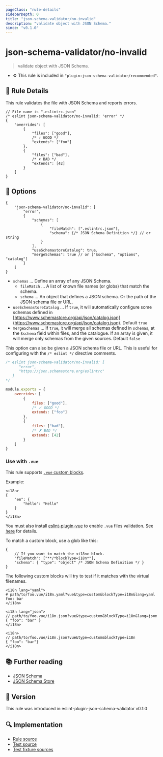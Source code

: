 ```yaml
---
pageClass: "rule-details"
sidebarDepth: 0
title: "json-schema-validator/no-invalid"
description: "validate object with JSON Schema."
since: "v0.1.0"
---
```


# json-schema-validator/no-invalid

> validate object with JSON Schema.

- :gear: This rule is included in `"plugin:json-schema-validator/recommended"`.

## :book: Rule Details

This rule validates the file with JSON Schema and reports errors.

<eslint-code-block file-name=".eslintrc.json">

<!-- eslint-skip -->

```json5
// File name is ".eslintrc.json"
/* eslint json-schema-validator/no-invalid: 'error' */
{
    "overrides": [
        {
            "files": ["good"],
            /* ✓ GOOD */
            "extends": ["foo"]
        },
        {
            "files": ["bad"],
            /* ✗ BAD */
            "extends": [42]
        }
    ]
}
```

</eslint-code-block>

## :wrench: Options

```json5
{
    "json-schema-validator/no-invalid": [
        "error",
        {
            "schemas": [
                {
                    "fileMatch": [".eslintrc.json"],
                    "schema": {/* JSON Schema Definition */} // or string
                }
            ],
            "useSchemastoreCatalog": true,
            "mergeSchemas": true // or ["$schema", "options", "catalog"]
        }
    ]
}
```

- `schemas` ... Define an array of any JSON Schema.
  - `fileMatch` ... A list of known file names (or globs) that match the schema.
  - `schema` ... An object that defines a JSON schema. Or the path of the JSON schema file or URL.
- `useSchemastoreCatalog` ... If `true`, it will automatically configure some schemas defined in [https://www.schemastore.org/api/json/catalog.json](https://www.schemastore.org/api/json/catalog.json). Default `true`
- `mergeSchemas` ... If `true`, it will merge all schemas defined in `schemas`, at the `$schema` field within files, and the catalogue. If an array is given, it will merge only schemas from the given sources. Default `false`

This option can also be given a JSON schema file or URL. This is useful for configuring with the `/* eslint */` directive comments.

<eslint-code-block file-name=".eslintrc.js">

<!-- eslint-skip -->

```js
/* eslint json-schema-validator/no-invalid: [
      "error",
      "https://json.schemastore.org/eslintrc"
   ]
*/

module.exports = {
    overrides: [
        {
            files: ["good"],
            /* ✓ GOOD */
            extends: ["foo"]
        },
        {
            files: ["bad"],
            /* ✗ BAD */
            extends: [42]
        }
    ]
}
```

</eslint-code-block>

### Use with `.vue`

This rule supports [`.vue` custom blocks](https://vue-loader.vuejs.org/guide/custom-blocks.html).

Example:

```vue
<i18n>
{
    "en": {
        "hello": "Hello"
    }
}
</i18n>
```

You must also install [eslint-plugin-vue](https://eslint.vuejs.org/) to enable `.vue` files validation. See [here](https://eslint.vuejs.org/user-guide/) for details.

To match a custom block, use a glob like this:

```json5
{
    // If you want to match the <i18n> block.
    "fileMatch": ["**/*blockType=i18n*"],
    "schema": { "type": "object" /* JSON Schema Definition */ }
}
```

The following custom blocks will try to test if it matches with the virtual filenames.

<!-- eslint-skip -->

```vue
<i18n lang="yaml">
# path/to/foo.vue/i18n.yaml?vue&type=custom&blockType=i18n&lang=yaml
foo: bar
</i18n>

<i18n lang="json">
// path/to/foo.vue/i18n.json?vue&type=custom&blockType=i18n&lang=json
{ "foo": "bar" }
</i18n>

<i18n>
// path/to/foo.vue/i18n.json?vue&type=custom&blockType=i18n
{ "foo": "bar"}
</i18n>
```

## :books: Further reading

- [JSON Schema](https://json-schema.org/)
- [JSON Schema Store](https://www.schemastore.org/json/)

## :rocket: Version

This rule was introduced in eslint-plugin-json-schema-validator v0.1.0

## :mag: Implementation

- [Rule source](https://github.com/ota-meshi/eslint-plugin-json-schema-validator/blob/main/src/rules/no-invalid.ts)
- [Test source](https://github.com/ota-meshi/eslint-plugin-json-schema-validator/blob/main/tests/src/rules/no-invalid.ts)
- [Test fixture sources](https://github.com/ota-meshi/eslint-plugin-json-schema-validator/tree/main/tests/fixtures/rules/no-invalid)
